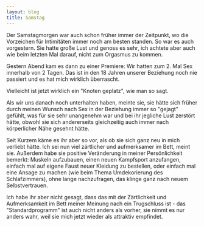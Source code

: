 ```yaml
---
layout: blog
title: Samstag
---
```


Der Samstagmorgen war auch schon früher immer der Zeitpunkt, wo die Vorzeichen für Intimitäten immer noch am besten standen.
So war es auch vorgestern. Sie hatte große Lust und genoss es sehr, ich achtete aber auch wie beim letzten Mal darauf, nicht zum Orgasmus zu kommen.

Gestern Abend kam es dann zu einer Premiere: Wir hatten zum 2. Mal Sex innerhalb von 2 Tagen. Das ist in den 18 Jahren unserer Beziehung noch nie passiert und es hat mich wirklich überrascht.

Vielleicht ist jetzt wirklich ein "Knoten geplatz", wie man so sagt.

Als wir uns danach noch unterhalten haben, meinte sie, sie hätte sich früher durch meinen Wunsch nach Sex in der Beziehung immer so "gejagt" gefühlt, was für sie sehr unangenehm war und bei ihr jegliche Lust zerstört hätte, obwohl sie sich andererseits gleichzeitig auch immer nach körperlicher Nähe gesehnt hätte.

Seit Kurzem käme es ihr aber so vor, als ob sie sich ganz neu in mich verliebt hätte. Ich sei nun viel zärtlicher und aufmerksamer im Bett, meint sie. Außerdem habe sie positive Veränderung in meiner Persönlichkeit bemerkt: Muskeln aufzubauen, einen neuen Kampfsport anzufangen, einfach mal auf eigene Faust neuer Kleidung zu bestellen, oder einfach mal eine Ansage zu machen (wie beim Thema Umdekorierung des Schlafzimmers), ohne lange nachzufragen, das klinge ganz nach neuem Selbstvertrauen.

Ich habe ihr aber nicht gesagt, dass das mit der Zärtlichkeit und Aufmerksamkeit im Bett meiner Meinung nach ein Trugschluss ist - das "Standardprogramm" ist auch nicht anders als vorher, sie nimmt es nur anders wahr, weil sie mich jetzt wieder als attraktiv empfindet.